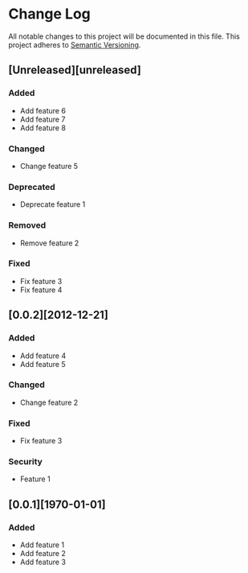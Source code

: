 # Change Log
All notable changes to this project will be documented in this file.
This project adheres to [Semantic Versioning](http://semver.org/).

## [Unreleased][unreleased]

### Added
- Add feature 6
- Add feature 7
- Add feature 8

### Changed
- Change feature 5

### Deprecated
- Deprecate feature 1

### Removed
- Remove feature 2

### Fixed
- Fix feature 3
- Fix feature 4

## [0.0.2][2012-12-21]

### Added
- Add feature 4
- Add feature 5

### Changed
- Change feature 2

### Fixed
- Fix feature 3

### Security
- Feature 1

## [0.0.1][1970-01-01]

### Added
- Add feature 1
- Add feature 2
- Add feature 3
